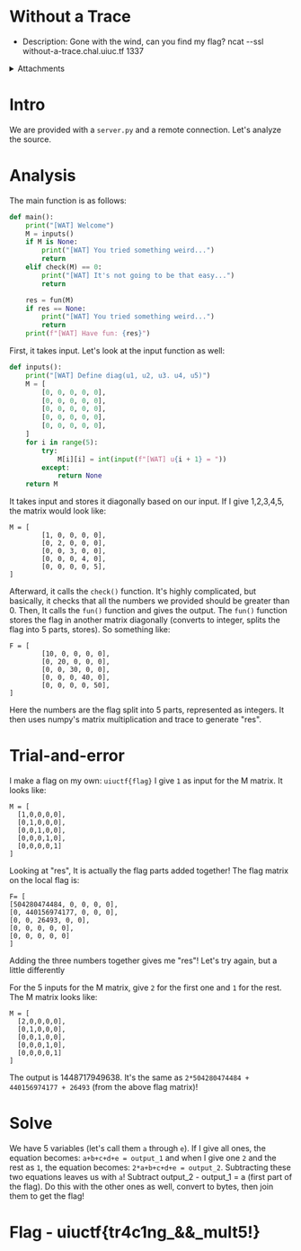 # Without a Trace

- Description: Gone with the wind, can you find my flag? ncat --ssl without-a-trace.chal.uiuc.tf 1337

<details>
  <summary>Attachments</summary>

  [server.py](https://uiuctf-2024-rctf-challenge-uploads.storage.googleapis.com/uploads/c17ae894b0920b181b2d753a693fc678e6d0806045e3d7ba6519111dce60898b/server.py)
</details>

# Intro

We are provided with a `server.py` and a remote connection. Let's analyze the source.

# Analysis

The main function is as follows:

```python
def main():
    print("[WAT] Welcome")
    M = inputs()
    if M is None:
        print("[WAT] You tried something weird...")
        return
    elif check(M) == 0:
        print("[WAT] It's not going to be that easy...")
        return

    res = fun(M)
    if res == None:
        print("[WAT] You tried something weird...")
        return
    print(f"[WAT] Have fun: {res}")
```

First, it takes input. Let's look at the input function as well:
```python
def inputs():
    print("[WAT] Define diag(u1, u2, u3. u4, u5)")
    M = [
        [0, 0, 0, 0, 0],
        [0, 0, 0, 0, 0],
        [0, 0, 0, 0, 0],
        [0, 0, 0, 0, 0],
        [0, 0, 0, 0, 0],
    ]
    for i in range(5):
        try:
            M[i][i] = int(input(f"[WAT] u{i + 1} = "))
        except:
            return None
    return M
```

It takes input and stores it diagonally based on our input. If I give 1,2,3,4,5, the matrix would look like:
```
M = [
        [1, 0, 0, 0, 0],
        [0, 2, 0, 0, 0],
        [0, 0, 3, 0, 0],
        [0, 0, 0, 4, 0],
        [0, 0, 0, 0, 5],
]
```

Afterward, it calls the `check()` function. It's highly complicated, but basically, it checks that all the numbers we provided should be greater than 0.
Then, It calls the `fun()` function and gives the output. The `fun()` function stores the flag in another matrix diagonally (converts to integer, splits the flag into 5 parts, stores). So something like:
```
F = [
        [10, 0, 0, 0, 0],
        [0, 20, 0, 0, 0],
        [0, 0, 30, 0, 0],
        [0, 0, 0, 40, 0],
        [0, 0, 0, 0, 50],
]

```
Here the numbers are the flag split into 5 parts, represented as integers. It then uses numpy's matrix multiplication and trace to generate "res".

# Trial-and-error

I make a flag on my own: `uiuctf{flag}` I give `1` as input for the M matrix. It looks like:
```
M = [
  [1,0,0,0,0],
  [0,1,0,0,0],
  [0,0,1,0,0],
  [0,0,0,1,0],
  [0,0,0,0,1]
]
```
Looking at "res", It is actually the flag parts added together! The flag matrix on the local flag is:
```
F= [
[504280474484, 0, 0, 0, 0],
[0, 440156974177, 0, 0, 0],
[0, 0, 26493, 0, 0],
[0, 0, 0, 0, 0],
[0, 0, 0, 0, 0]
]
```
Adding the three numbers together gives me "res"! Let's try again, but a little differently

For the 5 inputs for the M matrix, give `2` for the first one and `1` for the rest. The M matrix looks like:
```
M = [
  [2,0,0,0,0],
  [0,1,0,0,0],
  [0,0,1,0,0],
  [0,0,0,1,0],
  [0,0,0,0,1]
]
```
The output is 1448717949638. It's the same as `2*504280474484 + 440156974177 + 26493` (from the above flag matrix)! 

# Solve

We have 5 variables (let's call them `a` through `e`). If I give all ones, the equation becomes: `a+b+c+d+e = output_1` and when I give one `2` and the rest as `1`, the equation becomes: `2*a+b+c+d+e = output_2`. Subtracting these two equations leaves us with `a`! Subtract output_2 - output_1 = a (first part of the flag). Do this with the other ones as well, convert to bytes, then join them to get the flag!

# Flag - uiuctf{tr4c1ng_&&_mult5!}
